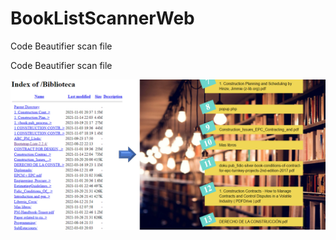 # BookListScannerWeb
Code Beautifier scan file


Code Beautifier scan file


 ![Alt Text](https://github.com/Alexanderh1988/BookListScannerWeb/blob/master/previews.png?raw=true)

